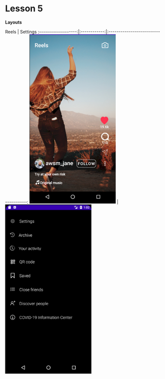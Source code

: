 # Lesson 5

**Layouts**

Reels | Settings
:-------------------:|:------------:|:-------------------------------------:
<img src="/screenshots/reels_layout.png" width="280" height="550"> | <img src="/screenshots/settings_layout.png" width="280" height="550">